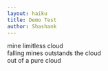 ```yaml
---
layout: haiku
title: Demo Test
author: Shashank
---
```


mine limitless cloud<br>
falling mines outstands the cloud<br>
out of a pure cloud<br>
